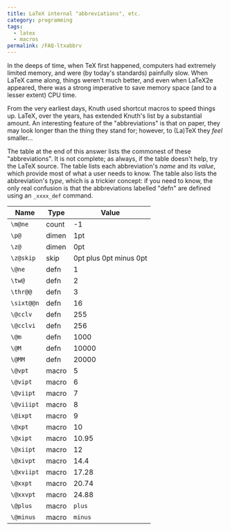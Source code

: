```yaml
---
title: LaTeX internal "abbreviations", etc.
category: programming
tags:
  - latex
  - macros
permalink: /FAQ-ltxabbrv
---
```


In the deeps of time, when TeX first happened, computers had
extremely limited memory, and were (by today's standards) painfully
slow.  When LaTeX came along, things weren't much better, and even
when LaTeX2e appeared, there was a strong imperative to save memory
space (and to a lesser extent) CPU time.

From the very earliest days, Knuth used shortcut macros to speed
things up.  LaTeX, over the years, has extended Knuth's list by a
substantial amount.  An interesting feature  of the "abbreviations" is
that on paper, they may look longer than the thing they stand for;
however, to (La)TeX they _feel_ smaller&hellip;

The table at the end of this answer lists the commonest of these
"abbreviations".  It is not complete; as always, if the table
doesn't help, try the LaTeX source.  The table lists each
abbreviation's _name_ and its _value_, which provide most of
what a user needs to know.  The table also lists the abbreviation's
_type_, which is a trickier concept: if you need to know, the
only real confusion is that the abbreviations labelled "defn" are
defined using an `_xxxx_def` command.


 | Name      |  Type  |  Value  |
 | --------- | ------ | -------- |
 | `\m@ne`   |  count |  -1  |
 | `\p@`     |  dimen |  1pt  |
 | `\z@`     |  dimen |  0pt  |
 | `\z@skip` |  skip  |  0pt plus 0pt minus 0pt |
 | `\@ne`    |  defn  |  1  |
 | `\tw@`    |  defn  |  2 |
 | `\thr@@`  |  defn  |  3  |
 | `\sixt@@n`|  defn  |  16  |
 | `\@cclv`  |  defn  |  255  |
 | `\@cclvi` |  defn  |  256  |
 | `\@m`     |  defn  |  1000  |
 | `\@M`     |  defn  |  10000  |
 | `\@MM`    |  defn  |  20000  |
 | `\@vpt`   |  macro |  5  |
 | `\@vipt`  |  macro |  6  |
 | `\@viipt` |  macro |  7  |
 | `\@viiipt`|  macro |  8  |
 | `\@ixpt`  |  macro |  9  |
 | `\@xpt`   |  macro |  10  |
 | `\@xipt`  |  macro |  10.95 |
 | `\@xiipt` |  macro |  12  |
 | `\@xivpt` |  macro |  14.4  |
 | `\@xviipt`|  macro |  17.28  |
 | `\@xxpt`  |  macro |  20.74  |
 | `\@xxvpt` |  macro |  24.88  |
 | `\@plus`  |  macro |  `plus`  |
 | `\@minus` |  macro |  `minus`  |


